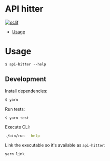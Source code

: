 # API hitter

[![oclif](https://img.shields.io/badge/cli-oclif-brightgreen.svg)](https://oclif.io)

<!-- toc -->

- [Usage](#usage)
  <!-- tocstop -->

# Usage

<!-- usage -->

```sh-session
$ api-hitter --help
```

<!-- usagestop -->

## Development

Install dependencies:

```sh
$ yarn
```

Run tests:

```sh
$ yarn test
```

Execute CLI:

```sh
./bin/run --help
```

Link the executable so it's available as `api-hitter`:

```sh
yarn link
```

